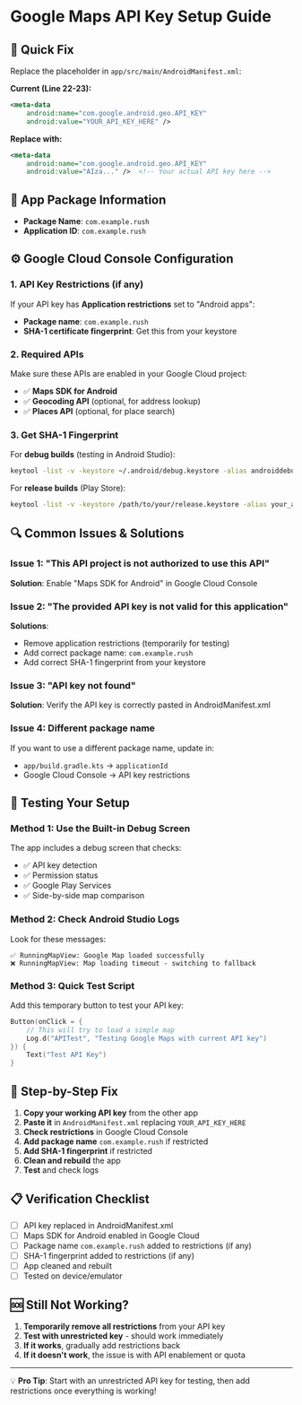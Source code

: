 # Google Maps API Key Setup Guide

## 🔧 Quick Fix

Replace the placeholder in `app/src/main/AndroidManifest.xml`:

**Current (Line 22-23):**
```xml
<meta-data
    android:name="com.google.android.geo.API_KEY"
    android:value="YOUR_API_KEY_HERE" />
```

**Replace with:**
```xml
<meta-data
    android:name="com.google.android.geo.API_KEY"
    android:value="AIza..." />  <!-- Your actual API key here -->
```

## 📱 App Package Information

- **Package Name**: `com.example.rush`
- **Application ID**: `com.example.rush`

## ⚙️ Google Cloud Console Configuration

### 1. API Key Restrictions (if any)

If your API key has **Application restrictions** set to "Android apps":

- **Package name**: `com.example.rush`
- **SHA-1 certificate fingerprint**: Get this from your keystore

### 2. Required APIs

Make sure these APIs are enabled in your Google Cloud project:
- ✅ **Maps SDK for Android**
- ✅ **Geocoding API** (optional, for address lookup)
- ✅ **Places API** (optional, for place search)

### 3. Get SHA-1 Fingerprint

For **debug builds** (testing in Android Studio):
```bash
keytool -list -v -keystore ~/.android/debug.keystore -alias androiddebugkey -storepass android -keypass android
```

For **release builds** (Play Store):
```bash
keytool -list -v -keystore /path/to/your/release.keystore -alias your_alias_name
```

## 🔍 Common Issues & Solutions

### Issue 1: "This API project is not authorized to use this API"
**Solution**: Enable "Maps SDK for Android" in Google Cloud Console

### Issue 2: "The provided API key is not valid for this application"
**Solutions**:
- Remove application restrictions (temporarily for testing)
- Add correct package name: `com.example.rush`
- Add correct SHA-1 fingerprint from your keystore

### Issue 3: "API key not found"
**Solution**: Verify the API key is correctly pasted in AndroidManifest.xml

### Issue 4: Different package name
If you want to use a different package name, update in:
- `app/build.gradle.kts` → `applicationId`
- Google Cloud Console → API key restrictions

## 🧪 Testing Your Setup

### Method 1: Use the Built-in Debug Screen
The app includes a debug screen that checks:
- ✅ API key detection
- ✅ Permission status  
- ✅ Google Play Services
- ✅ Side-by-side map comparison

### Method 2: Check Android Studio Logs
Look for these messages:
```
✅ RunningMapView: Google Map loaded successfully
❌ RunningMapView: Map loading timeout - switching to fallback
```

### Method 3: Quick Test Script
Add this temporary button to test your API key:

```kotlin
Button(onClick = {
    // This will try to load a simple map
    Log.d("APITest", "Testing Google Maps with current API key")
}) {
    Text("Test API Key")
}
```

## 🚀 Step-by-Step Fix

1. **Copy your working API key** from the other app
2. **Paste it** in `AndroidManifest.xml` replacing `YOUR_API_KEY_HERE`
3. **Check restrictions** in Google Cloud Console
4. **Add package name** `com.example.rush` if restricted
5. **Add SHA-1 fingerprint** if restricted
6. **Clean and rebuild** the app
7. **Test** and check logs

## 📋 Verification Checklist

- [ ] API key replaced in AndroidManifest.xml
- [ ] Maps SDK for Android enabled in Google Cloud
- [ ] Package name `com.example.rush` added to restrictions (if any)
- [ ] SHA-1 fingerprint added to restrictions (if any)
- [ ] App cleaned and rebuilt
- [ ] Tested on device/emulator

## 🆘 Still Not Working?

1. **Temporarily remove all restrictions** from your API key
2. **Test with unrestricted key** - should work immediately
3. **If it works**, gradually add restrictions back
4. **If it doesn't work**, the issue is with API enablement or quota

---

💡 **Pro Tip**: Start with an unrestricted API key for testing, then add restrictions once everything is working!